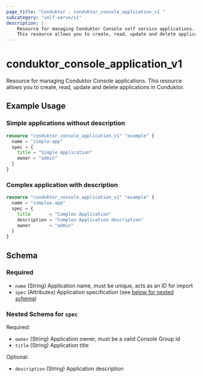 ```yaml
---
page_title: "Conduktor : conduktor_console_application_v1 "
subcategory: "self-serve/v1"
description: |-
    Resource for managing Conduktor Console self service applications.
    This resource allows you to create, read, update and delete applications in Conduktor.
---
```


# conduktor_console_application_v1

Resource for managing Conduktor Console applications.
This resource allows you to create, read, update and delete applications in Conduktor.

## Example Usage

### Simple applications without description
```terraform
resource "conduktor_console_application_v1" "example" {
  name = "simple-app"
  spec = {
    title = "Simple Application"
    owner = "admin"
  }
}
```

### Complex application with description
```terraform
resource "conduktor_console_application_v1" "example" {
  name = "complex-app"
  spec = {
    title       = "Complex Application"
    description = "Complex Application description"
    owner       = "admin"
  }
}
```


<!-- schema generated by tfplugindocs -->
## Schema

### Required

- `name` (String) Application name, must be unique, acts as an ID for import
- `spec` (Attributes) Application specification (see [below for nested schema](#nestedatt--spec))

<a id="nestedatt--spec"></a>
### Nested Schema for `spec`

Required:

- `owner` (String) Application owner, must be a valid Console Group id
- `title` (String) Application title

Optional:

- `description` (String) Application description



